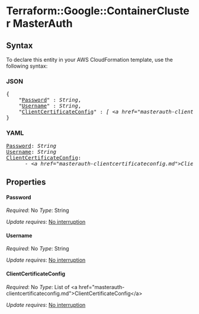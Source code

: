 # Terraform::Google::ContainerCluster MasterAuth

## Syntax

To declare this entity in your AWS CloudFormation template, use the following syntax:

### JSON

<pre>
{
    "<a href="#password" title="Password">Password</a>" : <i>String</i>,
    "<a href="#username" title="Username">Username</a>" : <i>String</i>,
    "<a href="#clientcertificateconfig" title="ClientCertificateConfig">ClientCertificateConfig</a>" : <i>[ &lt;a href=&#34;masterauth-clientcertificateconfig.md&#34;&gt;ClientCertificateConfig&lt;/a&gt;, ... ]</i>
}
</pre>

### YAML

<pre>
<a href="#password" title="Password">Password</a>: <i>String</i>
<a href="#username" title="Username">Username</a>: <i>String</i>
<a href="#clientcertificateconfig" title="ClientCertificateConfig">ClientCertificateConfig</a>: <i>
      - &lt;a href=&#34;masterauth-clientcertificateconfig.md&#34;&gt;ClientCertificateConfig&lt;/a&gt;</i>
</pre>

## Properties

#### Password

_Required_: No
_Type_: String

_Update requires_: [No interruption](https://docs.aws.amazon.com/AWSCloudFormation/latest/UserGuide/using-cfn-updating-stacks-update-behaviors.html#update-no-interrupt)

#### Username

_Required_: No
_Type_: String

_Update requires_: [No interruption](https://docs.aws.amazon.com/AWSCloudFormation/latest/UserGuide/using-cfn-updating-stacks-update-behaviors.html#update-no-interrupt)

#### ClientCertificateConfig

_Required_: No
_Type_: List of &lt;a href=&#34;masterauth-clientcertificateconfig.md&#34;&gt;ClientCertificateConfig&lt;/a&gt;

_Update requires_: [No interruption](https://docs.aws.amazon.com/AWSCloudFormation/latest/UserGuide/using-cfn-updating-stacks-update-behaviors.html#update-no-interrupt)


